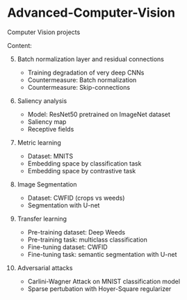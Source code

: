 # Advanced-Computer-Vision
Computer Vision projects

Content:

5. Batch normalization layer and residual connections
   * Training degradation of very deep CNNs
   * Countermeasure: Batch normalization
   * Countermeasure: Skip-connections
  
6. Saliency analysis
   * Model: ResNet50 pretrained on ImageNet dataset
   * Saliency map
   * Receptive fields

7. Metric learning
   * Dataset: MNITS
   * Embedding space by classification task
   * Embedding space by contrastive task
  
8. Image Segmentation
   * Dataset: CWFID (crops vs weeds)
   * Segmentation with U-net
  
9. Transfer learning
    * Pre-training dataset: Deep Weeds
    * Pre-training task: multiclass classification
    * Fine-tuning dataset: CWFID
    * Fine-tuning task: semantic segmentation with U-net
  
10. Adversarial attacks
    * Carlini-Wagner Attack on MNIST classification model
    * Sparse pertubation with Hoyer-Square regularizer
